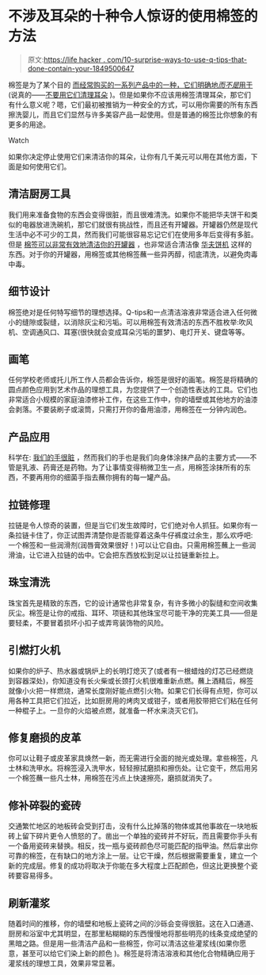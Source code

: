 # 不涉及耳朵的十种令人惊讶的使用棉签的方法

> 原文:[https://life hacker . com/10-surprise-ways-to-use-q-tips-that-done-contain-your-1849500647](https://lifehacker.com/10-surprising-ways-to-use-q-tips-that-dont-involve-your-1849500647)

棉签是为了某个目的 [而经常购买的一系列产品中的一种，它们明确地*而不是*用于](https://www.washingtonpost.com/news/wonk/wp/2016/01/20/we-have-a-q-tips-problem/) (说真的——[不要用它们清理耳朵](https://lifehacker.com/how-to-clean-your-ears-if-youre-not-supposed-to-use-q-t-1839961798) )。但是如果你不应该用棉签清理耳朵，那它们有什么意义呢？嗯，它们最初被推销为一种安全的方式，可以用你需要的所有东西擦洗婴儿，而且它们显然与许多美容产品一起使用。但是普通的棉签比你想象的有更多的用途。

Watch

如果你决定停止使用它们来清洁你的耳朵，让你有几千美元可以用在其他方面，下面是如何使用它们。

## 清洁**厨房工具**

我们用来准备食物的东西会变得很脏，而且很难清洗。如果你不能把华夫饼干和类似的电器放进洗碗机，那它们就很有挑战性，而且还有开罐器。开罐器仍然是现代生活中必不可少的工具，然而我们可能很容易忘记它们在使用多年后变得有多脏。但是 [棉签可以非常有效地清洁你的开罐器](https://lifehacker.com/clean-your-gross-can-opener-with-q-tips-1844957324) ，也非常适合清洁像 [华夫饼机](https://lifehacker.com/how-to-clean-your-electric-waffle-maker-1844234369) 这样的东西。对于你的开罐器，用棉签或其他棉签蘸一些异丙醇，彻底清洗，以避免肉毒中毒。

## 细节设计

棉签绝对是任何特写细节的理想选择。Q-tips和一点清洁溶液非常适合进入任何微小的缝隙或裂缝，以消除灰尘和污垢。可以用棉签有效清洁的东西不胜枚举:吹风机、空调通风口、耳塞(很快就会变成耳朵污垢的噩梦)、电灯开关、键盘等等。

## 画笔

任何学校老师或托儿所工作人员都会告诉你，棉签是很好的画笔。棉签是将精确的圆点颜色应用到艺术作品的理想工具，为您提供了一个创造性表达的工具。它们也非常适合小规模的家庭油漆修补工作，在这些工作中，你的墙壁或其他地方的油漆会剥落。不要装刷子或滚筒，只需打开你的备用油漆，用棉签在一分钟内润色。

## 产品应用

科学在: [我们的手很脏](https://www.cdc.gov/handwashing/why-handwashing.html) ，然而我们的手也是我们向身体涂抹产品的主要方式——不管是乳液、药膏还是药物。为了让事情变得稍微卫生一点，用棉签涂抹所有的东西，不要再用你的细菌手指去蘸你拥有的每一罐产品。

## 拉链修理

拉链是令人惊奇的装置，但是当它们发生故障时，它们绝对令人抓狂。如果你有一条拉链卡住了，你正试图弄清楚你是否能穿着这条牛仔裤度过余生，那么欢呼吧:一个棉签和一些润滑剂(润唇膏效果很好！)可以让它自由。只需用棉签蘸上一些润滑油，让它进入拉链的齿中。它会把东西放松到足以让拉链重新拉上。

## 珠宝清洗

珠宝首先是精致的东西，它的设计通常也非常复杂，有许多微小的裂缝和空间收集灰尘。棉签是让你的戒指、耳环、项链和其他珠宝尽可能干净的完美工具——但是要轻柔，不要冒着损坏小扣子或弄弯装饰物的风险。

## 引燃打火机

如果你的炉子、热水器或锅炉上的长明灯熄灭了(或者有一根蜡烛的灯芯已经燃烧到容器深处)，你知道没有长火柴或长颈打火机很难重新点燃。蘸上酒精后，棉签就像小火把一样燃烧，通常长度刚好能点燃引火物。如果它们长得有点短，你可以用各种工具把它们拉近，比如厨房用的烤肉叉或钳子，或者用胶带把它们粘在任何一种棍子上。一旦你的火焰被点燃，就准备一杯水来浇灭它们。

## 修复磨损的皮革

你可以让鞋子或皮革家具焕然一新，而无需进行全面的抛光或处理。拿些棉签，凡士林和洗甲水。将棉签浸入洗甲水，轻轻擦拭磨损和擦伤处。让它变干，然后用另一个棉签蘸一些凡士林，用棉签在污点上快速擦亮，磨损就消失了。

## 修补碎裂的瓷砖

交通繁忙地区的地板砖会受到打击，没有什么比掉落的物体或其他事故在一块地板砖上留下碎片更令人愤怒的了。凿出一个单独的瓷砖并不好玩，而且需要你手头有一个备用瓷砖来替换。相反，找一瓶与瓷砖颜色尽可能匹配的指甲油。然后拿出你可靠的棉签，在有缺口的地方涂上一层。让它干燥，然后根据需要重复，建立一个新的完成层。修复的成功将取决于你能在多大程度上匹配颜色，但这比更换整个瓷砖要容易得多。

## 刷新灌浆

随着时间的推移，你的墙壁和地板上瓷砖之间的沙砾会变得很脏。这在入口通道、厨房和浴室中尤其明显，在那里粘糊糊的东西慢慢地将那些明亮的线条变成绝望的黑暗之路。但是用一些清洁产品和一些棉签，你可以清洁这些灌浆线(如果你愿意，甚至可以给它们染上新的颜色 )。棉签是将清洁溶液和其他化合物精确应用于灌浆线的理想工具，效果非常显著。